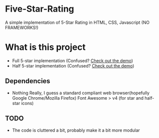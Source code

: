 # Five-Star-Rating
A simple implementation of 5-Star Rating in HTML, CSS, Javascript (NO FRAMEWORKS!)

# What is this project
* Full 5-star implementation (Confused? [Check out the demo](https://surajpulloor.github.io/five-star/full-star))
* Half 5-star implementation (Confused? [Check out the demo](https://surajpulloor.github.io/five-star/half-star))

## Dependencies
* Nothing Really, I guess a standard compliant web browser(hopefully Google Chrome/Mozilla Firefox)
Font Awesome > v4 (for star and half-star icons)

## TODO
* The code is cluttered a bit, probably make it a bit more modular
